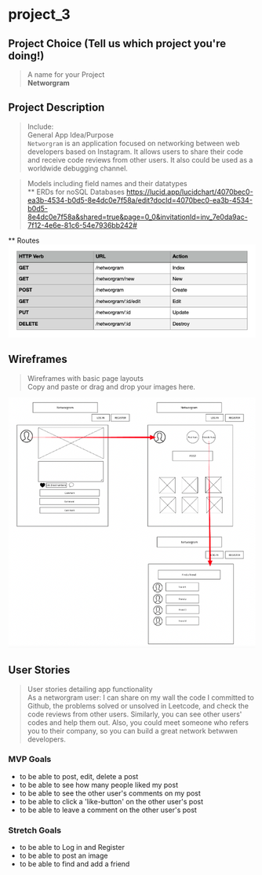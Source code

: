# project_3

## Project Choice (Tell us which project you're doing!)

> A name for your Project  
**Networgram**

## Project Description
> Include:<br />
> General App Idea/Purpose<br />
`Networgram` is an application focused on networking between web developers based on Instagram. 
It allows users to share their code and receive code reviews from other users. It also could be used as a worldwide debugging channel.

> Models including field names and their datatypes<br />
> ** ERDs for noSQL Databases 
> https://lucid.app/lucidchart/4070bec0-ea3b-4534-b0d5-8e4dc0e7f58a/edit?docId=4070bec0-ea3b-4534-b0d5-8e4dc0e7f58a&shared=true&page=0_0&invitationId=inv_7e0da9ac-7f12-4e6e-81c6-54e7936bb242#
> 
** Routes
<img width='1200' alt='networgram_wireframe' src='images/project3-routes.png'/>


## Wireframes
> Wireframes with basic page layouts<br />
> Copy and paste or drag and drop your images here.
<img width='1200' alt='networgram_wireframe' src='images/project3-wireframe.png'>

## User Stories
> User stories detailing app functionality<br />
> As a networgram user:
I can share on my wall the code I committed to Github, the problems solved or unsolved in Leetcode, and check the code reviews from other users. Similarly, you can see other users' codes and help them out. Also, you could meet someone who refers you to their company, so you can build a great network betwwen developers.

### MVP Goals
* to be able to post, edit, delete a post
* to be able to see how many people liked my post
* to be able to see the other user's comments on my post
* to be able to click a 'like-button' on the other user's post
* to be able to leave a comment on the other user's post


### Stretch Goals
* to be able to Log in and Register
* to be able to post an image
* to be able to find and add a friend 

